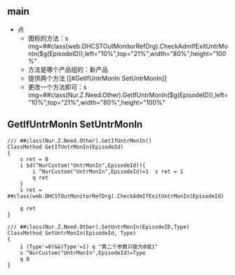 

## main

- 点
	- 图标的方法：s img=##class(web.DHCSTOutMonitorRefDrg).CheckAdmIfExitUntrMonIn($g(EpisodeID)),left="10%",top="21%",width="80%",height="100%"
	- 方法是哪个产品组的：新产品
	- 提供两个方法  [[#GetIfUntrMonIn  SetUntrMonIn]]
	- 更改一个方法即可：s img=##class(Nur.Z.Need.Other).GetIfUntrMonIn($g(EpisodeID)),left="10%",top="21%",width="80%",height="100%"


## GetIfUntrMonIn  SetUntrMonIn

```
/// ##class(Nur.Z.Need.Other).GetIfUntrMonIn()
ClassMethod GetIfUntrMonIn(EpisodeId)
{
	s ret = 0
	i $d(^NurCustom("UntrMonIn",EpisodeId)){
		i ^NurCustom("UntrMonIn",EpisodeId)=1  s ret = 1
		q ret
	}
	s ret = ##class(web.DHCSTOutMonitorRefDrg).CheckAdmIfExitUntrMonIn(EpisodeId)
	
	q ret
}

/// ##class(Nur.Z.Need.Other).SetUntrMonIn(EpisodeID,Type)
ClassMethod SetUntrMonIn(EpisodeId, Type)
{
	i (Type'=0)&&(Type'=1) q "第二个参数只能为0或1"
	s ^NurCustom("UntrMonIn",EpisodeId)=Type
	q 0
}
```